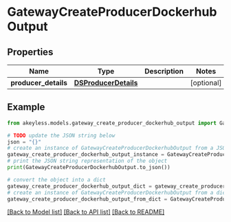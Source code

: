 # GatewayCreateProducerDockerhubOutput


## Properties

Name | Type | Description | Notes
------------ | ------------- | ------------- | -------------
**producer_details** | [**DSProducerDetails**](DSProducerDetails.md) |  | [optional] 

## Example

```python
from akeyless.models.gateway_create_producer_dockerhub_output import GatewayCreateProducerDockerhubOutput

# TODO update the JSON string below
json = "{}"
# create an instance of GatewayCreateProducerDockerhubOutput from a JSON string
gateway_create_producer_dockerhub_output_instance = GatewayCreateProducerDockerhubOutput.from_json(json)
# print the JSON string representation of the object
print(GatewayCreateProducerDockerhubOutput.to_json())

# convert the object into a dict
gateway_create_producer_dockerhub_output_dict = gateway_create_producer_dockerhub_output_instance.to_dict()
# create an instance of GatewayCreateProducerDockerhubOutput from a dict
gateway_create_producer_dockerhub_output_from_dict = GatewayCreateProducerDockerhubOutput.from_dict(gateway_create_producer_dockerhub_output_dict)
```
[[Back to Model list]](../README.md#documentation-for-models) [[Back to API list]](../README.md#documentation-for-api-endpoints) [[Back to README]](../README.md)


